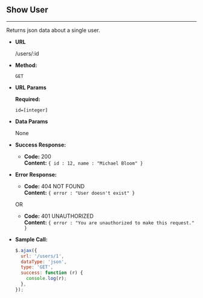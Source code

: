 ## **Show User**

---

Returns json data about a single user.

- **URL**

  /users/:id

- **Method:**

  `GET`

- **URL Params**

  **Required:**

  `id=[integer]`

- **Data Params**

  None

- **Success Response:**

  - **Code:** 200 <br />
    **Content:** `{ id : 12, name : "Michael Bloom" }`

- **Error Response:**

  - **Code:** 404 NOT FOUND <br />
    **Content:** `{ error : "User doesn't exist" }`

  OR

  - **Code:** 401 UNAUTHORIZED <br />
    **Content:** `{ error : "You are unauthorized to make this request." }`

- **Sample Call:**

  ```javascript
  $.ajax({
    url: '/users/1',
    dataType: 'json',
    type: 'GET',
    success: function (r) {
      console.log(r);
    },
  });
  ```
